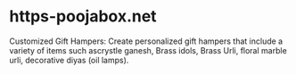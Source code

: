 # https-poojabox.net
Customized Gift Hampers: Create personalized gift hampers that include a variety of items such ascrystle ganesh, Brass idols, Brass Urli, floral marble urli, decorative diyas (oil lamps).
